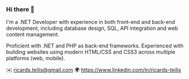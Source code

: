 ### Hi there 👋

I'm a .NET Developer with experience in both front-end and back-end development, including database design, SQL, API integration and web content management.

Proficient with .NET and PHP as back-end frameworks. Experienced with building websites using modern HTML/CSS and CSS3 across multiple platforms (web, mobile).

✉️ ricards.teilis@gmail.com
🌍 https://www.linkedin.com/in/ricards-teilis

